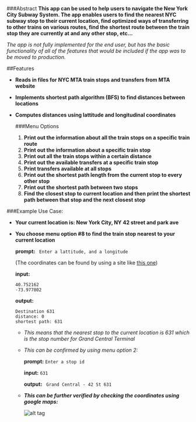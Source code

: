 ###Abstract 
**This app can be used to help users to navigate the New York City Subway System. The app enables users to find the nearest NYC subway stop to their current location, find optimized ways of transferring to other trains on various routes, find the shortest route between the train stop they are currently at and any other stop, etc...**

*The app is not fully implemented for the end user, but has the basic functionality of all of the features that would be included if the app was to be moved to production.*

##Features
* **Reads in files for NYC MTA train stops and transfers from MTA website** 
* **Implements shortest path algorithm (BFS) to find distances between locations**
* **Computes distances using lattitude and longitudinal coordinates**

  ###Menu Options
  1. **Print out the information about all the train stops on a specific train route**
  2. **Print out the information about a specific train stop**
  3. **Print out all the train stops within a certain distance**
  4. **Print out the available transfers at a specific train stop**
  5. **Print transfers available at all stops**
  6. **Print out the shortest path length from the current stop to every other stop**
  7. **Print out the shortest path between two stops**
  8. **Find the closest stop to current location and then print the shortest path between that stop and the next closest stop**

###Example Use Case:
* **Your current location is: New York City, NY 42 street and park ave**
* **You choose menu option #8 to find the train stop nearest to your current location**

  **prompt:**   ``` Enter a lattitude, and a longitude```
  
  (The coordinates can be found by using a site like [this one](http://www.latlong.net/))
  
       
  **input:**
  <pre><code>40.752162
  -73.977802
  </code></pre>
                 
  **output:**   
  <pre><code>Destination 631
  distance: 0
  shortest path: 631
  </code></pre>
 
  * *This means that the nearest stop to the current location is 631 which is the stop number for Grand Central Terminal*

  * *This can be confirmed by using menu option 2:*
  
    **prompt:** ```Enter a stop id```
    
    **input:** ```631```
    
    **output:** ``` Grand Central - 42 St 631```
    
  * ***This can be further verified by checking the coordinates using google maps:***
  
    ![alt tag](https://cloud.githubusercontent.com/assets/8988459/9702200/556d2f34-5421-11e5-887e-bb289dd97a38.png)
    
  
